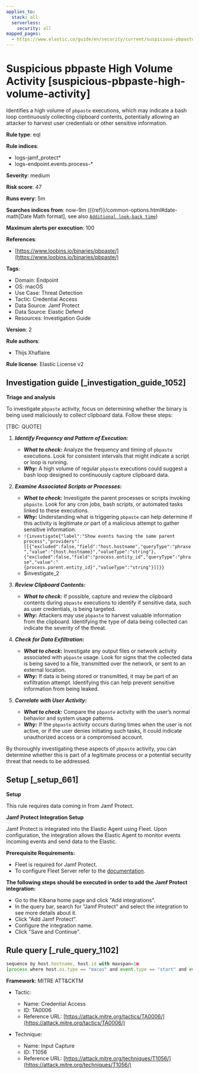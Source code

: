 ```yaml
---
applies_to:
  stack: all
  serverless:
    security: all
mapped_pages:
  - https://www.elastic.co/guide/en/security/current/suspicious-pbpaste-high-volume-activity.html
---
```


# Suspicious pbpaste High Volume Activity [suspicious-pbpaste-high-volume-activity]

Identifies a high volume of `pbpaste` executions, which may indicate a bash loop continuously collecting clipboard contents, potentially allowing an attacker to harvest user credentials or other sensitive information.

**Rule type**: eql

**Rule indices**:

* logs-jamf_protect*
* logs-endpoint.events.process-*

**Severity**: medium

**Risk score**: 47

**Runs every**: 5m

**Searches indices from**: now-9m ({{ref}}/common-options.html#date-math[Date Math format], see also [`Additional look-back time`](docs-content://solutions/security/detect-and-alert/create-detection-rule.md#rule-schedule))

**Maximum alerts per execution**: 100

**References**:

* [https://www.loobins.io/binaries/pbpaste/](https://www.loobins.io/binaries/pbpaste/)

**Tags**:

* Domain: Endpoint
* OS: macOS
* Use Case: Threat Detection
* Tactic: Credential Access
* Data Source: Jamf Protect
* Data Source: Elastic Defend
* Resources: Investigation Guide

**Version**: 2

**Rule authors**:

* Thijs Xhaflaire

**Rule license**: Elastic License v2

## Investigation guide [_investigation_guide_1052]

**Triage and analysis**

To investigate `pbpaste` activity, focus on determining whether the binary is being used maliciously to collect clipboard data. Follow these steps:

[TBC: QUOTE]
1. ***Identify Frequency and Pattern of Execution:***

    * ***What to check:*** Analyze the frequency and timing of `pbpaste` executions. Look for consistent intervals that might indicate a script or loop is running.
    * ***Why:*** A high volume of regular `pbpaste` executions could suggest a bash loop designed to continuously capture clipboard data.

2. ***Examine Associated Scripts or Processes:***

    * ***What to check:*** Investigate the parent processes or scripts invoking `pbpaste`. Look for any cron jobs, bash scripts, or automated tasks linked to these executions.
    * ***Why:*** Understanding what is triggering `pbpaste` can help determine if this activity is legitimate or part of a malicious attempt to gather sensitive information.
    * `!{investigate{"label":"Show events having the same parent process","providers":[[{"excluded":false,"field":"host.hostname","queryType":"phrase","value":"{host.hostname}","valueType":"string"},{"excluded":false,"field":"process.entity_id","queryType":"phrase","value":"{process.parent.entity_id}","valueType":"string"}]]}}`
    * $investigate_2

3. ***Review Clipboard Contents:***

    * ***What to check:*** If possible, capture and review the clipboard contents during `pbpaste` executions to identify if sensitive data, such as user credentials, is being targeted.
    * ***Why:*** Attackers may use `pbpaste` to harvest valuable information from the clipboard. Identifying the type of data being collected can indicate the severity of the threat.

4. ***Check for Data Exfiltration:***

    * ***What to check:*** Investigate any output files or network activity associated with `pbpaste` usage. Look for signs that the collected data is being saved to a file, transmitted over the network, or sent to an external location.
    * ***Why:*** If data is being stored or transmitted, it may be part of an exfiltration attempt. Identifying this can help prevent sensitive information from being leaked.

5. ***Correlate with User Activity:***

    * ***What to check:*** Compare the `pbpaste` activity with the user’s normal behavior and system usage patterns.
    * ***Why:*** If the `pbpaste` activity occurs during times when the user is not active, or if the user denies initiating such tasks, it could indicate unauthorized access or a compromised account.


By thoroughly investigating these aspects of `pbpaste` activity, you can determine whether this is part of a legitimate process or a potential security threat that needs to be addressed.


## Setup [_setup_661]

**Setup**

This rule requires data coming in from Jamf Protect.

**Jamf Protect Integration Setup**

Jamf Protect is integrated into the Elastic Agent using Fleet. Upon configuration, the integration allows the Elastic Agent to monitor events incoming events and send data to the Elastic.

**Prerequisite Requirements:**

* Fleet is required for Jamf Protect.
* To configure Fleet Server refer to the [documentation](docs-content://reference/ingestion-tools/fleet/fleet-server.md).

**The following steps should be executed in order to add the Jamf Protect integration:**

* Go to the Kibana home page and click "Add integrations".
* In the query bar, search for "Jamf Protect" and select the integration to see more details about it.
* Click "Add Jamf Protect".
* Configure the integration name.
* Click "Save and Continue".


## Rule query [_rule_query_1102]

```js
sequence by host.hostname, host.id with maxspan=1m
[process where host.os.type == "macos" and event.type == "start" and event.action == "exec" and process.name: "pbpaste"] with runs = 5
```

**Framework**: MITRE ATT&CKTM

* Tactic:

    * Name: Credential Access
    * ID: TA0006
    * Reference URL: [https://attack.mitre.org/tactics/TA0006/](https://attack.mitre.org/tactics/TA0006/)

* Technique:

    * Name: Input Capture
    * ID: T1056
    * Reference URL: [https://attack.mitre.org/techniques/T1056/](https://attack.mitre.org/techniques/T1056/)



